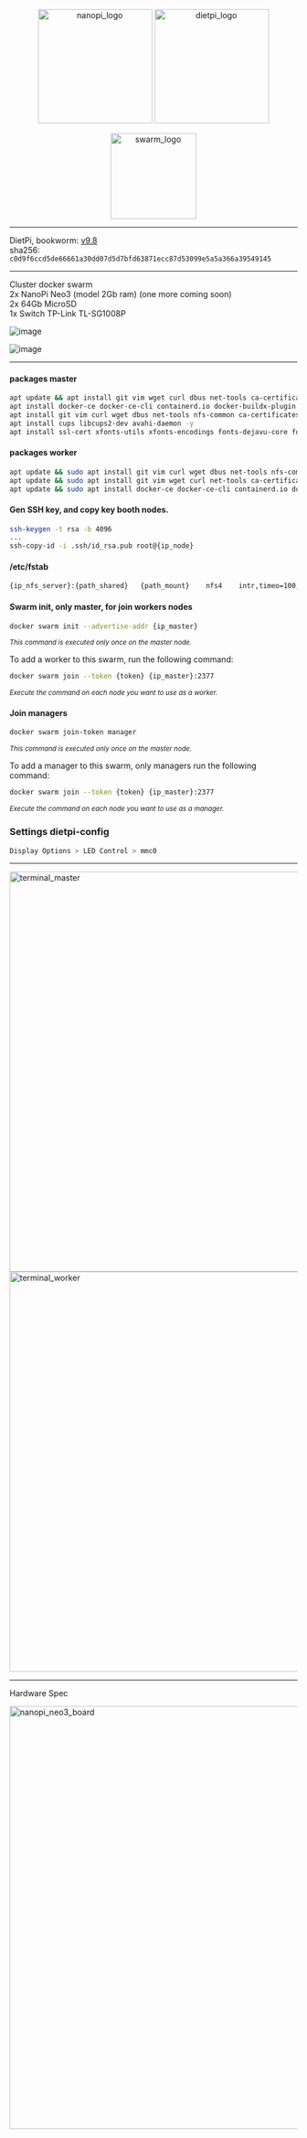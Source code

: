 <p align="center">
  <img src="https://github.com/user-attachments/assets/43726c51-3279-4c5f-98a7-2cbbc1f8bf46" width="200" title="nanopi_logo">
  <img src="https://github.com/user-attachments/assets/f341ce45-3a22-4203-9bb7-fe389014d980" width="200" title="dietpi_logo">
</p>
<p align="center">
  <img src="https://github.com/user-attachments/assets/207cc972-96da-411b-8487-e511b7dad1be" width="150" title="swarm_logo">
</p>


---
DietPi, bookworm: [v9.8](https://dietpi.com/downloads/images/DietPi_NanoPiNEO3-ARMv8-Bookworm.img.xz)\
sha256: `c0d9f6ccd5de66661a30dd07d5d7bfd63871ecc87d53099e5a5a366a39549145`

---
Cluster docker swarm\
2x NanoPi Neo3 (model 2Gb ram) (one more coming soon)\
2x 64Gb MicroSD\
1x Switch TP-Link TL-SG1008P

![image](https://github.com/user-attachments/assets/f4e75ed6-3671-417c-b15b-ca7cb51d61e9)

![image](https://github.com/user-attachments/assets/2786862c-0014-4178-92d9-12a8f8084197)

---
#### packages master
```bash
apt update && apt install git vim wget curl dbus net-tools ca-certificates gnupg -y
apt install docker-ce docker-ce-cli containerd.io docker-buildx-plugin docker-compose-plugin -y
apt install git vim curl wget dbus net-tools nfs-common ca-certificates gnupg build-essential cmake libssl-dev neofetch -y
apt install cups libcups2-dev avahi-daemon -y
apt install ssl-cert xfonts-utils xfonts-encodings fonts-dejavu-core fontconfig-config libnss3 -y
```

#### packages worker
```bash
apt update && sudo apt install git vim curl wget dbus net-tools nfs-common ca-certificates gnupg build-essential libssl-dev neofetch -y
apt update && sudo apt install git vim wget curl net-tools ca-certificates gnupg -y
apt update && sudo apt install docker-ce docker-ce-cli containerd.io docker-buildx-plugin docker-compose-plugin -y
```

#### Gen SSH key, and copy key booth nodes. 
```bash
ssh-keygen -t rsa -b 4096
...
ssh-copy-id -i .ssh/id_rsa.pub root@{ip_node}
```

#### /etc/fstab
```bash
{ip_nfs_server}:{path_shared}	{path_mount}	nfs4	intr,timeo=100,_netdev,rw	0	0
```

#### Swarm init, only master, for join workers nodes
```bash
docker swarm init --advertise-addr {ip_master}
```
<sup><em>This command is executed only once on the master node.</sup></em>

To add a worker to this swarm, run the following command:
```bash
docker swarm join --token {token} {ip_master}:2377
```
<sup><em>Execute the command on each node you want to use as a worker.</sup></em>

#### Join managers
```bash
docker swarm join-token manager
```
<sup><em>This command is executed only once on the master node.</sup></em>

To add a manager to this swarm, only managers run the following command:
```bash
docker swarm join --token {token} {ip_master}:2377
```
<sup><em>Execute the command on each node you want to use as a manager.</sup></em>

### Settings dietpi-config
```bash
Display Options > LED Control > mmc0
```

---
<img src="https://github.com/user-attachments/assets/bcd104e6-a2db-4f62-b507-f894b1c1d08f" width="700" title="terminal_master">

<img src="https://github.com/user-attachments/assets/282ed869-33ce-4c79-a5d6-6adf077b1a65" width="700" title="terminal_worker">

---
Hardware Spec

<img src="https://github.com/user-attachments/assets/006f536d-67d7-4f74-a7f6-eb119a2aafc4" width="740" title="nanopi_neo3_board">

